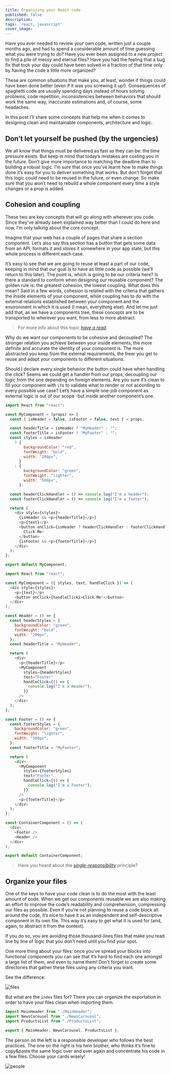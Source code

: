```yaml
---
title: Organizing your React code
published: false
description:
tags: 'react, javascript'
cover_image:
---
```


Have you ever needed to review your own code, written just a couple months ago, and had to spend a considerable amount of time guessing what you were trying to do? Have you ever been assigned to a new project to find a pile of messy and eternal files? Have you had the feeling that a bug fix that took your day could have been solved in a fraction of that time only by having the code a little more organized?

These are common situations that make you, at least, wonder if things could have been done better (even if it was you screwing it up!).
Consequences of spaghetti code are usually spending days instead of hours solving problems, code repetition, inconsistencies between behaviors that should work the same way, inaccurate estimations and, of course, some headaches.

In this post I’ll share some concepts that help me when it comes to designing clean and maintainable components, architecture and logic.

## Don’t let yourself be pushed (by the urgencies)

We all know that things must be delivered as fast as they can be: the time pressure exists. But keep in mind that today’s mistakes are costing you in the future.
Don’t give more importance to matching the deadline than to building a robust logic. I’m sure that once you’ve learnt how to make things done it’s easy for you to deliver something that works. But don’t forget that this logic could need to be reused in the future, or even change.
So make sure that you won’t need to rebuild a whole component every time a style changes or a prop is added.

## Cohesion and coupling

These two are key concepts that will go along with wherever you code. Since they’ve already been explained way better than I could do here and now, I’m only talking about the core concept.

Imagine that your web has a couple of pages that share a section component. Let’s also say this section has a button that gets some data from an API, formats it and stores it somewhere in your app state, but this whole process is different each case.

It’s easy to see that we are going to reuse at least a part of our code, keeping in mind that our goal is to have as little code as possible (we’ll return to this later). The point is, which is going to be our criteria here? Is there a standard to conform when designing our reusable component?
The golden rule is: the greatest cohesion, the lowest coupling. What does this mean? Said in a few words, cohesion is related with the criteria that gathers the inside elements of your component, while coupling has to do with the external relations established between your component and the environment in which it is used (I mean, everything else).
And let me just add that, as we have a components tree, these concepts are to be transported to wherever you want, from less to more abstract.

> For more info about this topic [_have a read_](https://betterprogramming.pub/coupling-cohesion-552b022492b2).

Why do we want our components to be cohesive and decoupled? The stronger relation you achieve between your inside elements, the more definite and accurate the identity of your component is. The more abstracted you keep from the external requirements, the freer you get to reuse and adapt your components to different situations.

Should I declare every single behavior the button could have when handling the click? Seems we could get a handler from our props, decoupling our logic from the one depending on foreign elements.
Are you sure it’s clean to fill your component with `if`s to validate what to render or not according to every possible use case? Let’s have a simple one-job component as external logic is out of our scope -but inside another component’s one.

```javascript
import React from "react";

const MyComponent = (props) => {
  const { isHeader = false, isFooter = false, text } = props;

  const headerTitle = isHeader ? "MyHeader" : "";
  const footerTitle = isFooter ? "MyFooter" : "";
  const styles = isHeader
    ? {
        backgroundColor: "red",
        fontWeight: "bold",
        width: "200px",
      }
    : {
        backgroundColor: "green",
        fontWeight: "lighter",
        width: "500px",
      };

  const headerClickHandler = () => console.log("I'm a header");
  const footerClickHandler = () => console.log("I'm a footer");

  return (
    <div style={styles}>
      {isHeader && <p>{headerTitle}</p>}
      <p>{text}</p>
      <button onClick={isHeader ? headerClickHandler : footerClickHandler}>
        Click Me!
      </button>
      {isFooter && <p>{footerTitle}</p>}
    </div>
  );
};

export default MyComponent;
```

```javascript
import React from "react";

const MyComponent = ({ styles, text, handleClick }) => (
  <div style={styles}>
    <p>{text}</p>
    <button onClick={handleClick}>Click Me!</button>
  </div>
);

const Header = () => {
  const headerStyles = {
    backgroundColor: "green",
    fontWeight: "bold",
    width: "200px",
  };
  const headerTitle = "MyHeader";

  return (
    <div>
      <p>{headerTitle}</p>
      <MyComponent
        styles={headerStyles}
        text="Footer"
        handleClick={() => {
          console.log("I'm a Header");
        }}
      />
    </div>
  );
};

const Footer = () => {
  const footerStyles = {
    backgroundColor: "green",
    fontWeight: "lighter",
    width: "500px",
  };
  const footerTitle = "MyFooter";

  return (
    <div>
      <MyComponent
        styles={footerStyles}
        text="Footer"
        handleClick={() => {
          console.log("I'm a Footer");
        }}
      />
      <p>{footerTitle}</p>
    </div>
  );
};

const ContainerComponent = () => (
  <div>
    <Footer />
    <Header />
  </div>
);

export default ContainerComponent;
```

> Have you heard about the [_single-responsibility_](https://www.geeksforgeeks.org/how-to-use-single-responsibility-principle-in-reactjs/) principle?

## Organize your files

One of the keys to have your code clean is to do the most with the least amount of code. When we get our components reusable we are also making an effort to improve the code’s readability and comprehension, compressing our files as possible.
Even if you’re not planning to reuse a code block all around the code, it’s nice to have it as an independent and self-descriptive component in its own file. This way it’s easy to get what it is used for (and, again, to abstract it from the context).

If you do so, you are avoiding those thousand-lines files that make you read line by line of logic that you don’t need until you find your spot.

One more thing about your files: once you’ve spread your blocks into functional components you can see that it’s hard to find each one amongst a large list of them, and even to name them!
Don’t forget to create some directories that gather these files using any criteria you want.

See the difference:

![files](./files.png)

But what are the `index` files for? There you can organize the exportation in order to have your files clean when importing them.

```javascript
import MainHeader from "./MainHeader";
import NewsCarousel from "./NewsCarousel";
import ProductsList from "./ProductsList";

export { MainHeader, NewsCarousel, ProductsList };
```

The person on the left is a responsible developer who follows the best practices. The one on the right is his twin brother, who thinks it’s fine to copy&paste the same logic over and over again and concentrate his code in a few files.
Choose your cards wisely!

![people](./people.png)
